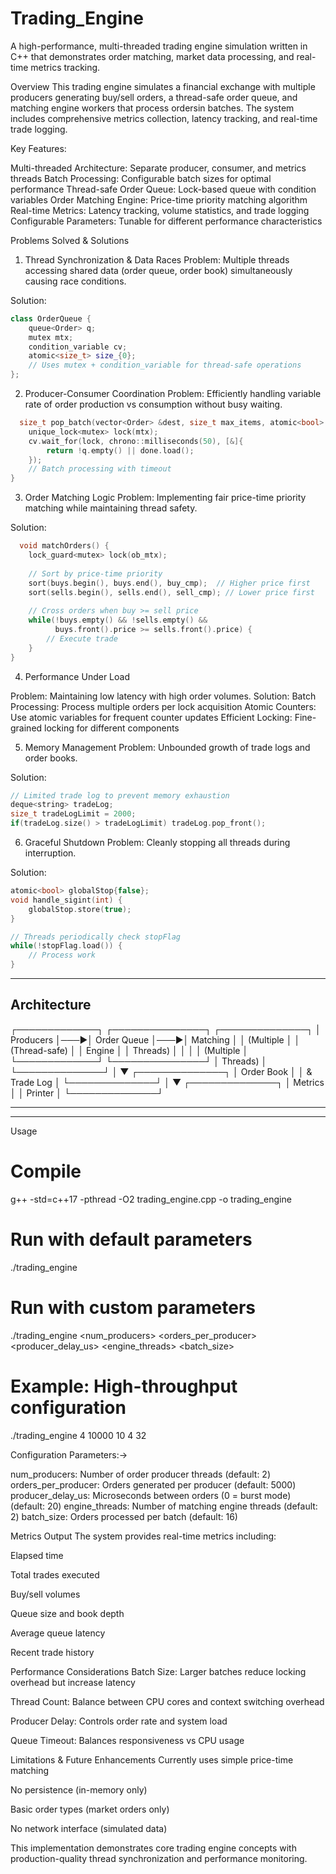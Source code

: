 # Trading_Engine
A high-performance, multi-threaded trading engine simulation written in C++ that demonstrates order matching, market data processing, and real-time metrics tracking.

Overview
This trading engine simulates a financial exchange with multiple producers generating buy/sell orders, a thread-safe order queue,
and matching engine workers that process ordersin batches.
The system includes comprehensive metrics collection, latency tracking, and real-time trade logging.


Key Features:

Multi-threaded Architecture: Separate producer, consumer, and metrics threads
Batch Processing: Configurable batch sizes for optimal performance
Thread-safe Order Queue: Lock-based queue with condition variables
Order Matching Engine: Price-time priority matching algorithm
Real-time Metrics: Latency tracking, volume statistics, and trade logging
Configurable Parameters: Tunable for different performance characteristics


Problems Solved & Solutions

1. Thread Synchronization & Data Races
Problem: Multiple threads accessing shared data (order queue, order book) simultaneously causing race conditions.

Solution:
```cpp
class OrderQueue {
    queue<Order> q;
    mutex mtx;
    condition_variable cv;
    atomic<size_t> size_{0};
    // Uses mutex + condition_variable for thread-safe operations
};
```

2. Producer-Consumer Coordination
Problem: Efficiently handling variable rate of order production vs consumption without busy waiting.


```cpp
  size_t pop_batch(vector<Order> &dest, size_t max_items, atomic<bool> &done) {
    unique_lock<mutex> lock(mtx);
    cv.wait_for(lock, chrono::milliseconds(50), [&]{ 
        return !q.empty() || done.load(); 
    });
    // Batch processing with timeout
}
```


3. Order Matching Logic
Problem: Implementing fair price-time priority matching while maintaining thread safety.

Solution:

```cpp
  void matchOrders() {
    lock_guard<mutex> lock(ob_mtx);
    
    // Sort by price-time priority
    sort(buys.begin(), buys.end(), buy_cmp);  // Higher price first
    sort(sells.begin(), sells.end(), sell_cmp); // Lower price first
    
    // Cross orders when buy >= sell price
    while(!buys.empty() && !sells.empty() && 
          buys.front().price >= sells.front().price) {
        // Execute trade
    }
}

```

4. Performance Under Load

Problem: Maintaining low latency with high order volumes.
Solution:
Batch Processing: Process multiple orders per lock acquisition
Atomic Counters: Use atomic variables for frequent counter updates
Efficient Locking: Fine-grained locking for different components


5. Memory Management
Problem: Unbounded growth of trade logs and order books.

Solution:
```cpp
// Limited trade log to prevent memory exhaustion
deque<string> tradeLog;
size_t tradeLogLimit = 2000;
if(tradeLog.size() > tradeLogLimit) tradeLog.pop_front();

```

6. Graceful Shutdown
Problem: Cleanly stopping all threads during interruption.

Solution:

```cpp
atomic<bool> globalStop{false};
void handle_sigint(int) {
    globalStop.store(true);
}

// Threads periodically check stopFlag
while(!stopFlag.load()) {
    // Process work
}
```
-----------------------------------------------------------------------------------------
Architecture
----------------------------------------------------------------------------------------

┌─────────────┐    ┌───────────────┐    ┌──────────────┐
│  Producers  │───▶│ Order Queue   │───▶│ Matching     │
│ (Multiple   │    │ (Thread-safe) │    │ Engine       │
│  Threads)   │    │               │    │ (Multiple    │
└─────────────┘    └───────────────┘    │ Threads)     │
                                        └──────────────┘
                                              │
                                              ▼
                                        ┌──────────────┐
                                        │ Order Book   │
                                        │ & Trade Log  │
                                        └──────────────┘
                                              │
                                              ▼
                                        ┌──────────────┐
                                        │ Metrics      │
                                        │ Printer      │
                                        └──────────────┘


-------------------------------------------------------------------------------------
------------------------------------------------------------------------------------

Usage

# Compile
g++ -std=c++17 -pthread -O2 trading_engine.cpp -o trading_engine

# Run with default parameters
./trading_engine

# Run with custom parameters
./trading_engine <num_producers> <orders_per_producer> <producer_delay_us> <engine_threads> <batch_size>

# Example: High-throughput configuration
./trading_engine 4 10000 10 4 32
  


Configuration Parameters:->

num_producers: Number of order producer threads (default: 2)
orders_per_producer: Orders generated per producer (default: 5000)
producer_delay_us: Microseconds between orders (0 = burst mode) (default: 20)
engine_threads: Number of matching engine threads (default: 2)
batch_size: Orders processed per batch (default: 16)



Metrics Output
The system provides real-time metrics including:

Elapsed time

Total trades executed

Buy/sell volumes

Queue size and book depth

Average queue latency

Recent trade history

Performance Considerations
Batch Size: Larger batches reduce locking overhead but increase latency

Thread Count: Balance between CPU cores and context switching overhead

Producer Delay: Controls order rate and system load

Queue Timeout: Balances responsiveness vs CPU usage

Limitations & Future Enhancements
Currently uses simple price-time matching

No persistence (in-memory only)

Basic order types (market orders only)

No network interface (simulated data)

This implementation demonstrates core trading engine concepts with production-quality thread synchronization and performance monitoring.





